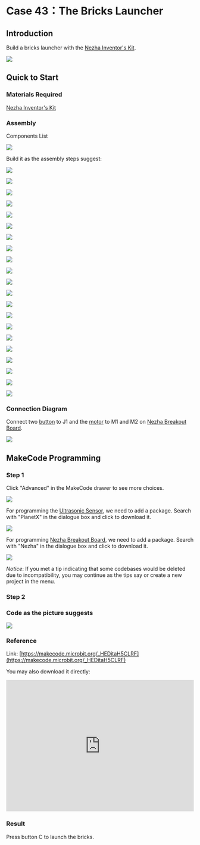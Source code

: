 # Case 43：The Bricks Launcher

## Introduction
Build a bricks launcher with the [Nezha Inventor's Kit](https://www.elecfreaks.com/nezha-inventor-s-kit-for-micro-bit-without-micro-bit-board.html). 

![](./images/neza-inventor-s-kit-case-43-01.png)

## Quick to Start


### Materials Required

[Nezha Inventor's Kit](https://www.elecfreaks.com/nezha-inventor-s-kit-for-micro-bit-without-micro-bit-board.html)

### Assembly

Components List

![](./images/neza-inventor-s-kit-case-43-02.png)

Build it as the assembly steps suggest: 

![](./images/neza-inventor-s-kit-step-43-01.png)

![](./images/neza-inventor-s-kit-step-43-02.png)

![](./images/neza-inventor-s-kit-step-43-03.png)

![](./images/neza-inventor-s-kit-step-43-04.png)

![](./images/neza-inventor-s-kit-step-43-05.png)

![](./images/neza-inventor-s-kit-step-43-06.png)

![](./images/neza-inventor-s-kit-step-43-07.png)

![](./images/neza-inventor-s-kit-step-43-08.png)

![](./images/neza-inventor-s-kit-step-43-09.png)

![](./images/neza-inventor-s-kit-step-43-10.png)

![](./images/neza-inventor-s-kit-step-43-11.png)

![](./images/neza-inventor-s-kit-step-43-12.png)

![](./images/neza-inventor-s-kit-step-43-13.png)

![](./images/neza-inventor-s-kit-step-43-14.png)

![](./images/neza-inventor-s-kit-step-43-15.png)

![](./images/neza-inventor-s-kit-step-43-16.png)

![](./images/neza-inventor-s-kit-step-43-17.png)

![](./images/neza-inventor-s-kit-step-43-18.png)

![](./images/neza-inventor-s-kit-step-43-19.png)

![](./images/neza-inventor-s-kit-step-43-20.png)

![](./images/neza-inventor-s-kit-step-43-21.png)

### Connection Diagram

Connect two [button](https://www.elecfreaks.com/planetx-button.html) to J1 and the [motor](https://www.elecfreaks.com/geekservo-motor-2kg-compatible-with-lego.html) to M1 and M2 on [Nezha Breakout Board](https://www.elecfreaks.com/nezha-breakout-board.html).

![](./images/neza-inventor-s-kit-case-43-03.png)

## MakeCode Programming

### Step 1

Click "Advanced" in the MakeCode drawer to see more choices.



![](./images/neza-inventor-s-kit-case-37-04.png)

For programming the [Ultrasonic Sensor](https://www.elecfreaks.com/planetx-ultrasonic.html), we need to add a package. Search with "PlanetX" in the dialogue box and click to download it. 

![](./images/neza-inventor-s-kit-case-37-05.png)

For programming [Nezha Breakout Board](https://www.elecfreaks.com/nezha-breakout-board.html), we need to add a package. Search with "Nezha" in the dialogue box and click to download it. 

![](./images/neza-inventor-s-kit-case-37-06.png)

*Notice*: If you met a tip indicating that some codebases would be deleted due to incompatibility, you may continue as the tips say or create a new project in the menu. 

### Step 2

### Code as the picture suggests

![](./images/neza-inventor-s-kit-case-43-07.png)

### Reference
Link: [https://makecode.microbit.org/_HEDitaH5CLRF](https://makecode.microbit.org/_HEDitaH5CLRF)

You may also download it directly: 

<div style="position:relative;height:0;padding-bottom:70%;overflow:hidden;"><iframe style="position:absolute;top:0;left:0;width:100%;height:100%;" src="https://makecode.microbit.org/#pub:_HEDitaH5CLRF" frameborder="0" sandbox="allow-popups allow-forms allow-scripts allow-same-origin"></iframe></div>  


### Result

Press button C to launch the bricks. 


